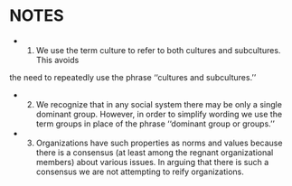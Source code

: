# NOTES

- 1. We use the term culture to refer to both cultures and subcultures. This avoids

the need to repeatedly use the phrase ‘‘cultures and subcultures.’’

- 2. We recognize that in any social system there may be only a single dominant group. However, in order to simplify wording we use the term groups in place of the phrase ‘‘dominant group or groups.’’

- 3. Organizations have such properties as norms and values because there is a consensus (at least among the regnant organizational members) about various issues. In arguing that there is such a consensus we are not attempting to reify organizations.